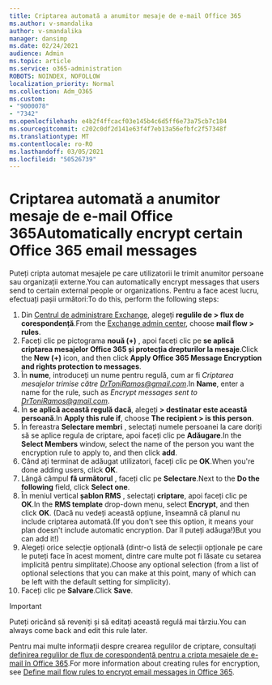 ```yaml
---
title: Criptarea automată a anumitor mesaje de e-mail Office 365
ms.author: v-smandalika
author: v-smandalika
manager: dansimp
ms.date: 02/24/2021
audience: Admin
ms.topic: article
ms.service: o365-administration
ROBOTS: NOINDEX, NOFOLLOW
localization_priority: Normal
ms.collection: Adm_O365
ms.custom:
- "9000078"
- "7342"
ms.openlocfilehash: e4b2f4ffcacf03e145b4c6d5ff6e73a75cb7c184
ms.sourcegitcommit: c202c0df2d141e63f4f7eb13a56efbfc2f57348f
ms.translationtype: MT
ms.contentlocale: ro-RO
ms.lasthandoff: 03/05/2021
ms.locfileid: "50526739"
---
```

# <a name="automatically-encrypt-certain-office-365-email-messages"></a><span data-ttu-id="5c988-102">Criptarea automată a anumitor mesaje de e-mail Office 365</span><span class="sxs-lookup"><span data-stu-id="5c988-102">Automatically encrypt certain Office 365 email messages</span></span>

<span data-ttu-id="5c988-103">Puteți cripta automat mesajele pe care utilizatorii le trimit anumitor persoane sau organizații externe.</span><span class="sxs-lookup"><span data-stu-id="5c988-103">You can automatically encrypt messages that users send to certain external people or organizations.</span></span> <span data-ttu-id="5c988-104">Pentru a face acest lucru, efectuați pașii următori:</span><span class="sxs-lookup"><span data-stu-id="5c988-104">To do this, perform the following steps:</span></span>

1. <span data-ttu-id="5c988-105">Din [Centrul de administrare Exchange](https://outlook.office365.com/ecp/), alegeți **regulile de > flux de corespondență**.</span><span class="sxs-lookup"><span data-stu-id="5c988-105">From the [Exchange admin center](https://outlook.office365.com/ecp/), choose **mail flow > rules**.</span></span> 
2. <span data-ttu-id="5c988-106">Faceți clic pe pictograma **nouă (+)** , apoi faceți clic pe **se aplică criptarea mesajelor Office 365 și protecția drepturilor la mesaje**.</span><span class="sxs-lookup"><span data-stu-id="5c988-106">Click the **New (+)** icon, and then click **Apply Office 365 Message Encryption and rights protection to messages**.</span></span>
3. <span data-ttu-id="5c988-107">În **nume**, introduceți un nume pentru regulă, cum ar fi *Criptarea mesajelor trimise către DrToniRamos@gmail.com*.</span><span class="sxs-lookup"><span data-stu-id="5c988-107">In **Name**, enter a name for the rule, such as *Encrypt messages sent to DrToniRamos@gmail.com*.</span></span>
4. <span data-ttu-id="5c988-108">În **se aplică această regulă dacă**, alegeți **> destinatar este această persoană**.</span><span class="sxs-lookup"><span data-stu-id="5c988-108">In **Apply this rule if**, choose **The recipient > is this person**.</span></span> 
5. <span data-ttu-id="5c988-109">În fereastra **Selectare membri** , selectați numele persoanei la care doriți să se aplice regula de criptare, apoi faceți clic pe **Adăugare**.</span><span class="sxs-lookup"><span data-stu-id="5c988-109">In the **Select Members** window, select the name of the person you want the encryption rule to apply to, and then click **add**.</span></span> 
6. <span data-ttu-id="5c988-110">Când ați terminat de adăugat utilizatori, faceți clic pe **OK**.</span><span class="sxs-lookup"><span data-stu-id="5c988-110">When you're done adding users, click **OK**.</span></span>
7. <span data-ttu-id="5c988-111">Lângă câmpul **fă următorul** , faceți clic pe **Selectare**.</span><span class="sxs-lookup"><span data-stu-id="5c988-111">Next to the **Do the following** field, click **Select one**.</span></span> 
8. <span data-ttu-id="5c988-112">În meniul vertical **șablon RMS** , selectați **criptare**, apoi faceți clic pe **OK**.</span><span class="sxs-lookup"><span data-stu-id="5c988-112">In the **RMS template** drop-down menu, select **Encrypt**, and then click **OK**.</span></span> <span data-ttu-id="5c988-113">(Dacă nu vedeți această opțiune, înseamnă că planul nu include criptarea automată.</span><span class="sxs-lookup"><span data-stu-id="5c988-113">(If you don't see this option, it means your plan doesn't include automatic encryption.</span></span> <span data-ttu-id="5c988-114">Dar îl puteți adăuga!)</span><span class="sxs-lookup"><span data-stu-id="5c988-114">But you can add it!)</span></span>
9. <span data-ttu-id="5c988-115">Alegeți orice selecție opțională (dintr-o listă de selecții opționale pe care le puteți face în acest moment, dintre care multe pot fi lăsate cu setarea implicită pentru simplitate).</span><span class="sxs-lookup"><span data-stu-id="5c988-115">Choose any optional selection (from a list of optional selections that you can make at this point, many of which can be left with the default setting for simplicity).</span></span>
10. <span data-ttu-id="5c988-116">Faceți clic pe **Salvare**.</span><span class="sxs-lookup"><span data-stu-id="5c988-116">Click **Save**.</span></span>

> [!IMPORTANT]
> <span data-ttu-id="5c988-117">Puteți oricând să reveniți și să editați această regulă mai târziu.</span><span class="sxs-lookup"><span data-stu-id="5c988-117">You can always come back and edit this rule later.</span></span>

<span data-ttu-id="5c988-118">Pentru mai multe informații despre crearea regulilor de criptare, consultați [definirea regulilor de flux de corespondență pentru a cripta mesajele de e-mail în Office 365](https://docs.microsoft.com/microsoft-365/compliance/define-mail-flow-rules-to-encrypt-email).</span><span class="sxs-lookup"><span data-stu-id="5c988-118">For more information about creating rules for encryption, see [Define mail flow rules to encrypt email messages in Office 365](https://docs.microsoft.com/microsoft-365/compliance/define-mail-flow-rules-to-encrypt-email).</span></span>


